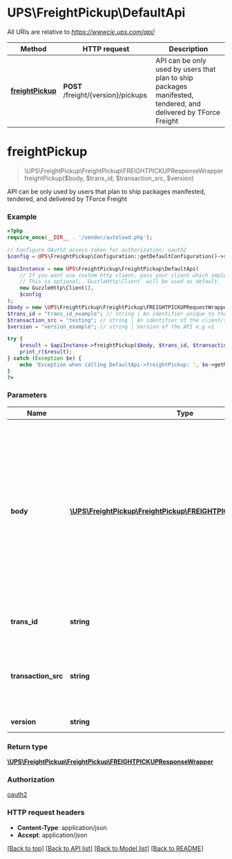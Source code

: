 # UPS\FreightPickup\DefaultApi

All URIs are relative to *https://wwwcie.ups.com/api/*

Method | HTTP request | Description
------------- | ------------- | -------------
[**freightPickup**](DefaultApi.md#freightpickup) | **POST** /freight/{version}/pickups | API can be only used by users that plan to ship packages manifested, tendered, and delivered by TForce Freight

# **freightPickup**
> \UPS\FreightPickup\FreightPickup\FREIGHTPICKUPResponseWrapper freightPickup($body, $trans_id, $transaction_src, $version)

API can be only used by users that plan to ship packages manifested, tendered, and delivered by TForce Freight

### Example
```php
<?php
require_once(__DIR__ . '/vendor/autoload.php');

// Configure OAuth2 access token for authorization: oauth2
$config = UPS\FreightPickup\Configuration::getDefaultConfiguration()->setAccessToken('YOUR_ACCESS_TOKEN');

$apiInstance = new UPS\FreightPickup\FreightPickup\DefaultApi(
    // If you want use custom http client, pass your client which implements `GuzzleHttp\ClientInterface`.
    // This is optional, `GuzzleHttp\Client` will be used as default.
    new GuzzleHttp\Client(),
    $config
);
$body = new \UPS\FreightPickup\FreightPickup\FREIGHTPICKUPRequestWrapper(); // \UPS\FreightPickup\FreightPickup\FREIGHTPICKUPRequestWrapper | Generate sample code for popular API requests by selecting an example below. To view a full sample request and response, first click "Authorize" and enter your application credentials, then populate the required parameters above and click "Try it out".
$trans_id = "trans_id_example"; // string | An identifier unique to the request. Length 32
$transaction_src = "testing"; // string | An identifier of the client/source application that is making the request.Length 512
$version = "version_example"; // string | Version of the API e.g v1

try {
    $result = $apiInstance->freightPickup($body, $trans_id, $transaction_src, $version);
    print_r($result);
} catch (Exception $e) {
    echo 'Exception when calling DefaultApi->freightPickup: ', $e->getMessage(), PHP_EOL;
}
?>
```

### Parameters

Name | Type | Description  | Notes
------------- | ------------- | ------------- | -------------
 **body** | [**\UPS\FreightPickup\FreightPickup\FREIGHTPICKUPRequestWrapper**](../Model/FREIGHTPICKUPRequestWrapper.md)| Generate sample code for popular API requests by selecting an example below. To view a full sample request and response, first click &quot;Authorize&quot; and enter your application credentials, then populate the required parameters above and click &quot;Try it out&quot;. |
 **trans_id** | **string**| An identifier unique to the request. Length 32 |
 **transaction_src** | **string**| An identifier of the client/source application that is making the request.Length 512 | [default to testing]
 **version** | **string**| Version of the API e.g v1 |

### Return type

[**\UPS\FreightPickup\FreightPickup\FREIGHTPICKUPResponseWrapper**](../Model/FREIGHTPICKUPResponseWrapper.md)

### Authorization

[oauth2](../../README.md#oauth2)

### HTTP request headers

 - **Content-Type**: application/json
 - **Accept**: application/json

[[Back to top]](#) [[Back to API list]](../../README.md#documentation-for-api-endpoints) [[Back to Model list]](../../README.md#documentation-for-models) [[Back to README]](../../README.md)

